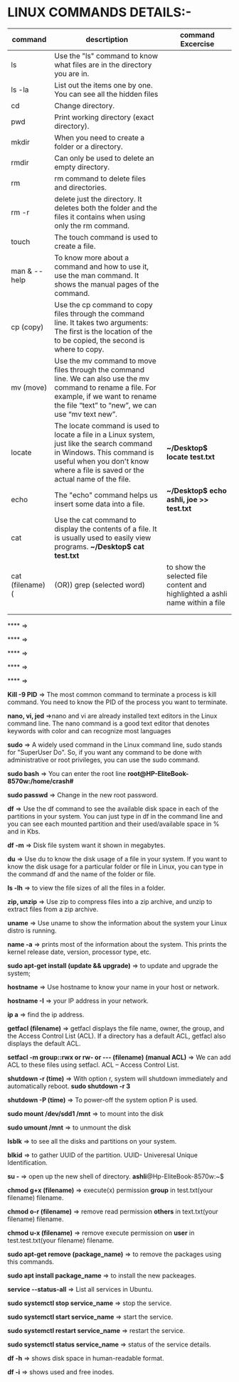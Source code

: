 # LINUX COMMANDS DETAILS:-

| command | descrtiption                                                             | command Excercise |
| ------- | ------------------------------------------------------------------------ |-------------------|
| ls      | Use the "ls" command to know what files are in the directory you are in. |
| ls -la|List out the items one by one. You can see all the hidden files|
|cd|Change directory.|
|pwd|Print working directory (exact directory).|
|mkdir|When you need to create a folder or a directory.|
|rmdir|Can only be used to delete an empty directory.|
|rm| rm command to delete files and directories.|
|rm -r|delete just the directory. It deletes both the folder and the files it contains when using only the rm command.|
|touch|The touch command is used to create a file.|
|man & --help|To know more about a command and how to use it, use the man command. It shows the manual pages of the command.|
|cp (copy)|Use the cp command to copy files through the command line. It takes two arguments: The first is the location of the to be copied, the second is where to copy.|
|mv (move)|Use the mv command to move files through the command line. We can also use the mv command to rename a file. For example, if we want to rename the file “text” to “new”, we can use “mv text new”.|
|locate|The locate command is used to locate a file in a Linux system, just like the search command in Windows. This command is useful when you don't know where a file is saved or the actual name of the file.| **~/Desktop$ locate test.txt**|
|echo|The "echo" command helps us insert some data into a file. |**~/Desktop$ echo ashli, joe >> test.txt**|
|cat|Use the cat command to display the contents of a file. It is usually used to easily view programs. **~/Desktop$ cat test.txt**|
|cat (filename) (|(OR)) grep (selected word)|to show the selected file content and highlighted a ashli name within a file|
|||
|||

****  => 

**** => 

**** => 

**** => 

**** => 

**Kill -9 PID** => The most common command to terminate a process is kill command. You need to know the PID of the process you want to terminate.

**nano, vi, jed** =>nano and vi are already installed text editors in the Linux command line. The nano command is a good text editor that denotes keywords with color and can recognize most languages

**sudo** => A widely used command in the Linux command line, sudo stands for "SuperUser Do". So, if you want any command to be done with administrative or root privileges, you can use the sudo command.

**sudo bash** => You can enter the root line **root@HP-EliteBook-8570w:/home/crash#**

**sudo passwd** => Change in the new root password.

**df** => Use the df command to see the available disk space in each of the partitions in your system. You can just type in df in the command line and you can see each mounted partition and their used/available space in % and in Kbs.

**df -m** => Disk file system want it shown in megabytes.

**du** => Use du to know the disk usage of a file in your system. If you want to know the disk usage for a particular folder or file in Linux, you can type in the command df and the name of the folder or file.

**ls -lh** => to view the file sizes of all the files in a folder.

**zip, unzip** => Use zip to compress files into a zip archive, and unzip to extract files from a zip archive.

**uname** => Use uname to show the information about the system your Linux distro is running.

**name -a** => prints most of the information about the system. This prints the kernel release date, version, processor type, etc.

**sudo apt-get install (update && upgrade)** => to update and upgrade the system;

**hostname** => Use hostname to know your name in your host or network.

**hostname -I** => your IP address in your network.

**ip a** => find the ip address.

**getfacl (filename)** => getfacl displays the file name, owner, the group, and the Access Control List (ACL). If a directory has a default ACL, getfacl also displays the default ACL.

**setfacl -m group::rwx or rw- or --- (filename) (manual ACL)** => We can add ACL to these files using setfacl. ACL – Access Control List.

**shutdown -r (time)** => With option r, system will shutdown immediately and automatically reboot. **sudo shutdown -r 3**

**shutdown -P (time)** => To power-off the system option P is used.

**sudo mount /dev/sdd1 /mnt** => to mount into the disk

**sudo umount /mnt** => to unmount the disk

**lsblk** => to see all the disks and partitions on your system.

**blkid** => to gather UUID of the partition. UUID- Univeresal Unique Identification.

**su -** => open up the new shell of directory. **ashli**@Hp-EliteBook-8570w:~$

**chmod g+x (filename)** => execute(x) permission **group** in test.txt(your filename) filename.

**chmod o-r (filename)** => remove read permission **others** in text.txt(your filename) filename.

**chmod u-x (filename)** => remove execute permission on **user** in test.test.txt(your filename) filename.

**sudo apt-get remove (package_name)** => to remove the packages using this commands.

**sudo apt install package_name** => to install the new packeages.

**service --status-all** => List all services in Ubuntu.

**sudo systemctl stop service_name** => stop the service.

**sudo systemctl start service_name** => start the service.

**sudo systemctl restart service_name** => restart the service.

**sudo systemctl status service_name** => status of the service details.

**df -h** => shows disk space in human-readable format.

**df -i** => shows used and free inodes.
